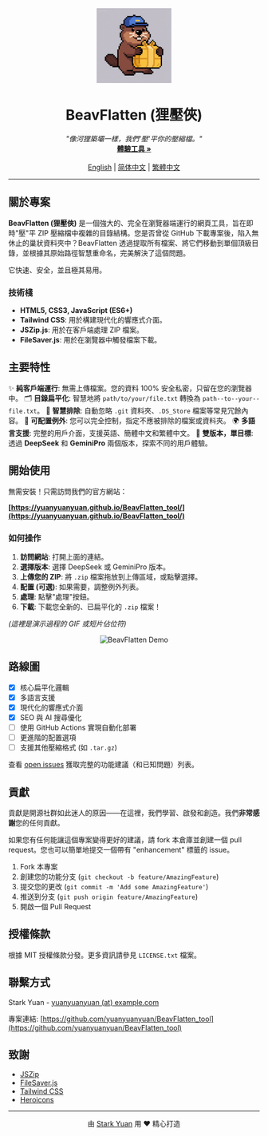 <div align="center">
  <img src="assets/logo.png" alt="BeavFlatten Logo" width="150"/>
  <h1 align="center">BeavFlatten (狸壓俠)</h1>
  <p align="center">
    <i>"像河狸築壩一樣，我們'壓'平你的壓縮檔。"</i>
    <br />
    <a href="https://yuanyuanyuan.github.io/BeavFlatten_tool/"><strong>體驗工具 »</strong></a>
    <br />
    <br />
    <a href="README.md">English</a> | <a href="README.zh-CN.md">简体中文</a> | <a href="README.zh-TW.md">繁體中文</a>
  </p>
</div>

---

## 關於專案

**BeavFlatten (狸壓俠)** 是一個強大的、完全在瀏覽器端運行的網頁工具，旨在即時"壓"平 ZIP 壓縮檔中複雜的目錄結構。您是否曾從 GitHub 下載專案後，陷入無休止的巢狀資料夾中？BeavFlatten 透過提取所有檔案、將它們移動到單個頂級目錄，並根據其原始路徑智慧重命名，完美解決了這個問題。

它快速、安全，並且極其易用。

### 技術棧

*   **HTML5, CSS3, JavaScript (ES6+)**
*   **Tailwind CSS**: 用於構建現代化的響應式介面。
*   **JSZip.js**: 用於在客戶端處理 ZIP 檔案。
*   **FileSaver.js**: 用於在瀏覽器中觸發檔案下載。

## 主要特性

✨ **純客戶端運行**: 無需上傳檔案。您的資料 100% 安全私密，只留在您的瀏覽器中。
🗂️ **目錄扁平化**: 智慧地將 `path/to/your/file.txt` 轉換為 `path--to--your--file.txt`。
🧠 **智慧排除**: 自動忽略 `.git` 資料夾、`.DS_Store` 檔案等常見冗餘內容。
🔧 **可配置例外**: 您可以完全控制，指定不應被排除的檔案或資料夾。
🌍 **多語言支援**: 完整的用戶介面，支援英語、簡體中文和繁體中文。
🚀 **雙版本，單目標**: 透過 **DeepSeek** 和 **GeminiPro** 兩個版本，探索不同的用戶體驗。

## 開始使用

無需安裝！只需訪問我們的官方網站：

**[https://yuanyuanyuan.github.io/BeavFlatten_tool/](https://yuanyuanyuan.github.io/BeavFlatten_tool/)**

### 如何操作

1.  **訪問網站**: 打開上面的連結。
2.  **選擇版本**: 選擇 DeepSeek 或 GeminiPro 版本。
3.  **上傳您的 ZIP**: 將 `.zip` 檔案拖放到上傳區域，或點擊選擇。
4.  **配置 (可選)**: 如果需要，調整例外列表。
5.  **處理**: 點擊"處理"按鈕。
6.  **下載**: 下載您全新的、已扁平化的 `.zip` 檔案！

*(這裡是演示過程的 GIF 或短片佔位符)*
<div align="center">
  <img src="https://your-url-here.com/assets/demo.gif" alt="BeavFlatten Demo" width="700"/>
</div>

## 路線圖

- [x] 核心扁平化邏輯
- [x] 多語言支援
- [x] 現代化的響應式介面
- [x] SEO 與 AI 搜尋優化
- [ ] 使用 GitHub Actions 實現自動化部署
- [ ] 更進階的配置選項
- [ ] 支援其他壓縮格式 (如 `.tar.gz`)

查看 [open issues](https://github.com/yuanyuanyuan/BeavFlatten_tool/issues) 獲取完整的功能建議（和已知問題）列表。

## 貢獻

貢獻是開源社群如此迷人的原因——在這裡，我們學習、啟發和創造。我們**非常感謝**您的任何貢獻。

如果您有任何能讓這個專案變得更好的建議，請 fork 本倉庫並創建一個 pull request。您也可以簡單地提交一個帶有 "enhancement" 標籤的 issue。

1.  Fork 本專案
2.  創建您的功能分支 (`git checkout -b feature/AmazingFeature`)
3.  提交您的更改 (`git commit -m 'Add some AmazingFeature'`)
4.  推送到分支 (`git push origin feature/AmazingFeature`)
5.  開啟一個 Pull Request

## 授權條款

根據 MIT 授權條款分發。更多資訊請參見 `LICENSE.txt` 檔案。

## 聯繫方式

Stark Yuan - [yuanyuanyuan (at) example.com](mailto:yuanyuanyuan@example.com)

專案連結: [https://github.com/yuanyuanyuan/BeavFlatten_tool](https://github.com/yuanyuanyuan/BeavFlatten_tool)

## 致謝

*   [JSZip](https://stuk.github.io/jszip/)
*   [FileSaver.js](https://github.com/eligrey/FileSaver.js/)
*   [Tailwind CSS](https://tailwindcss.com/)
*   [Heroicons](https://heroicons.com/)

---
<div align="center">
  <p>由 <a href="https://github.com/yuanyuanyuan">Stark Yuan</a> 用 ❤️ 精心打造</p>
</div> 